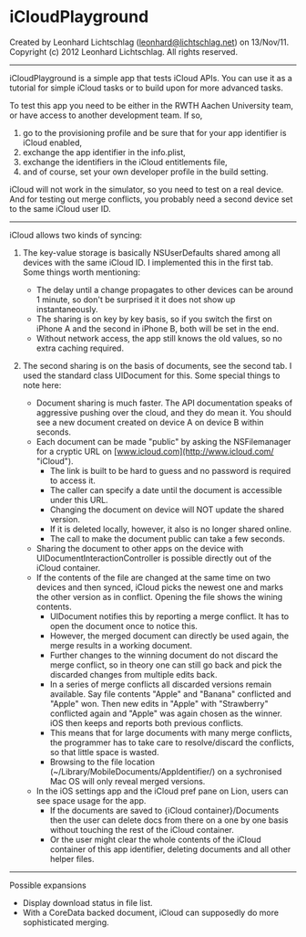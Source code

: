 iCloudPlayground
================
Created by Leonhard Lichtschlag (leonhard@lichtschlag.net) on 13/Nov/11.  
Copyright (c) 2012 Leonhard Lichtschlag. All rights reserved.

------------------------- 

iCloudPlayground is a simple app that tests iCloud APIs. You can use it as a tutorial for simple 
iCloud tasks or to build upon for more advanced tasks.

To test this app you need to be either in the RWTH Aachen University team, or have access to 
another development team. If so, 

1. 	go to the provisioning profile and be sure that for your app identifier is iCloud enabled, 
2. 	exchange the app identifier in the info.plist,
3. 	exchange the identifiers in the iCloud entitlements file,
4. 	and of course, set your own developer profile in the build setting.

iCloud will not work in the simulator, so you need to test on a real device. And for testing out 
merge conflicts, you probably need a second device set to the same iCloud user ID.

------------------------- 

iCloud allows two kinds of syncing:

1.	The key-value storage is basically NSUserDefaults shared among all devices with the same iCloud
	ID. I implemented this in the first tab. Some things worth mentioning:
	* The delay until a change propagates to other devices can be around 1 minute, so don't be
      surprised it it does not show up instantaneously.
	* The sharing is on key by key basis, so if you switch the first on iPhone A and the second in
	  iPhone B, both will be set in the end.
	* Without network access, the app still knows the old values, so no extra caching required.

2.	The second sharing is on the basis of documents, see the second tab. I used the standard class 
  	UIDocument for this. Some special things to note here:
	* Document sharing is much faster. The API documentation speaks of aggressive pushing over the 
	  cloud, and they do mean it. You should see a new document created on device A on device B 
	  within seconds.
	* Each document can be made "public" by asking the NSFilemanager for a cryptic URL on
	  [www.icloud.com](http://www.icloud.com/ "iCloud").
		* The link is built to be hard to guess and no password is required to access it.
		* The caller can specify a date until the document is accessible under this URL.
		* Changing the document on device will NOT update the shared version.
		* If it is deleted locally, however, it also is no longer shared online.
		* The call to make the document public can take a few seconds.
	* Sharing the document to other apps on the device with UIDocumentInteractionController is 
	  possible directly out of the iCloud container.
	* If the contents of the file are changed at the same time on two devices and then synced, 
	  iCloud picks the newest one and marks the other version as in conflict. Opening the file
	  shows the wining contents.
		* UIDocument notifies this by reporting a merge conflict. It has to open the document once 
		  to notice this.
		* However, the merged document can directly be used again, the merge results in a working
		  document.
		* Further changes to the winning document do not discard the merge conflict, so in theory 
		  one can still go back and pick the discarded changes from multiple edits back.
		* In a series of merge conflicts all discarded versions remain available. Say file contents
		  "Apple" and "Banana" conflicted and "Apple" won. Then new edits in "Apple" with "Strawberry"
		  conflicted again and "Apple" was again chosen as the winner. iOS then keeps and reports
		  both previous conflicts.
		* This means that for large documents with many merge conflicts, the programmer has to take 
		  care to resolve/discard the conflicts, so that little space is wasted.
		* Browsing to the file location (~/Library/MobileDocuments/AppIdentifier/) on a sychronised
		  Mac OS will only reveal merged versions. 
	* In the iOS settings app and the iCloud pref pane on Lion, users can see space usage for the 
	  app.
		* If the documents are saved to {iCloud container}/Documents then the user can delete docs 
		  from there on a one by one basis without touching the rest of the iCloud container.
		* Or the user might clear the whole contents of the iCloud container of this app identifier, 
		  deleting documents and all other helper files.


------------------------- 

Possible expansions

* 	Display download status in file list.
* 	With a CoreData backed document, iCloud can supposedly do more sophisticated merging.

